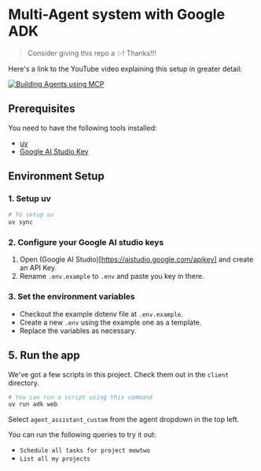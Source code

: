 # Multi-Agent system with Google ADK

> Consider giving this repo a ✨! Thanks!!!

Here's a link to the YouTube video explaining this setup in greater detail:

[![Building Agents using MCP](./assets/building-mcp-agents.png)](https://youtu.be/9izHUWherYw)

## Prerequisites

You need to have the following tools installed:

- [uv](https://docs.astral.sh/uv/)
- [Google AI Studio Key](https://aistudio.google.com/apikey)

## Environment Setup

### 1. Setup uv

```bash
# To setup uv
uv sync
```

### 2. Configure your Google AI studio keys

1. Open (Google AI Studio)[https://aistudio.google.com/apikey] and create an API Key.
2. Rename `.env.example` to `.env` and paste you key in there.

### 3. Set the environment variables

- Checkout the example dotenv file at `.env.example`.
- Create a new `.env` using the example one as a template.
- Replace the variables as necessary.

## 5. Run the app

We've got a few scripts in this project. Check them out in the `client` directory.

```bash
# You can run a script using this command
uv run adk web
```

Select `agent_assistant_custom` from the agent dropdown in the top left.

You can run the following queries to try it out:

- `Schedule all tasks for project mewtwo`
- `List all my projects`
